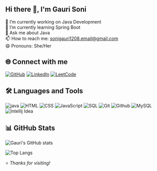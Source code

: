 ## Hi there 👋, I'm Gauri Soni

🔭 I’m currently working on Java Development  
🌱 I’m currently learning Spring Boot  
💬 Ask me about Java   
📫 How to reach me: sonigauri1208.email@gmail.com  
😄 Pronouns: She/Her 

## 🌐 Connect with me

[![GitHub](https://img.shields.io/badge/GitHub-%2312100E.svg?&style=for-the-badge&logo=github&logoColor=white)]([https://github.com/your-github-username](https://github.com/gauri12soni))
[![LinkedIn](https://img.shields.io/badge/LinkedIn-%230077B5.svg?&style=for-the-badge&logo=linkedin&logoColor=white)]([https://linkedin.com/in/your-linkedin-id](https://github.com/gauri12soni))
[![LeetCode](https://img.shields.io/badge/LeetCode-%23FFA116.svg?&style=for-the-badge&logo=leetcode&logoColor=black)]([https://leetcode.com/your-leetcode-id](https://leetcode.com/u/sonigauri1208/))

## 🛠️ Languages and Tools

![java](https://img.shields.io/badge/Java-Color?style=flat&logo=logo&logoColor=white)
![HTML](https://img.shields.io/badge/HTML-Color?style=flat&logo=logo&logoColor=white)
![CSS](https://img.shields.io/badge/CSS-Color?style=flat&logo=logo&logoColor=white)
![JavaScript](https://img.shields.io/badge/JavaScript-Color?style=flat&logo=logo&logoColor=white)
![SQL](https://img.shields.io/badge/SQL-Color?style=flat&logo=logo&logoColor=white)
![Git](https://img.shields.io/badge/Git-Color?style=flat&logo=logo&logoColor=white)
![Github](https://img.shields.io/badge/Github-Color?style=flat&logo=logo&logoColor=white)
![MySQL](https://img.shields.io/badge/MySQL-Color?style=flat&logo=logo&logoColor=white)
![Intellij Idea](https://img.shields.io/badge/IntelliJIdea-Color?style=flat&logo=logo&logoColor=white)


## 📊 GitHub Stats

![Gauri's GitHub stats](https://github-readme-stats.vercel.app/api?username=gauri12soni&show_icons=true&theme=radical)

![Top Langs](https://github-readme-stats.vercel.app/api/top-langs/?username=gauri12soni&layout=compact&theme=radical)


⭐ *Thanks for visiting!*
